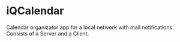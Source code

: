 # iQCalendar
Calendar organizator app for a local network with mail notifications. Consists of a Server and a Client.

